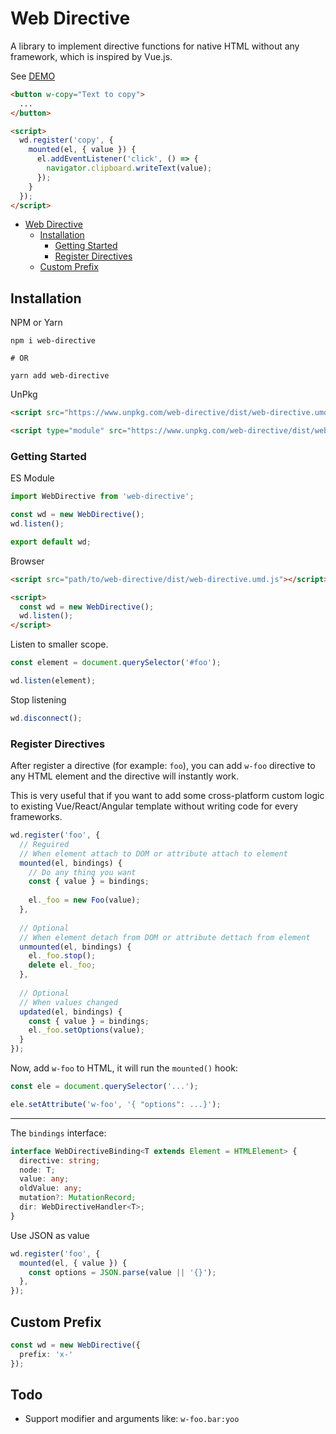# Web Directive

A library to implement directive functions for native HTML without any framework, 
which is inspired by Vue.js.

See [DEMO](https://codepen.io/asika32764/pen/RwmoWWa)

```html
<button w-copy="Text to copy">
  ...
</button>

<script>
  wd.register('copy', {
    mounted(el, { value }) {
      el.addEventListener('click', () => {
        navigator.clipboard.writeText(value);
      });
    }
  });
</script>
```

<!-- TOC -->
* [Web Directive](#web-directive)
  * [Installation](#installation)
    * [Getting Started](#getting-started)
    * [Register Directives](#register-directives)
  * [Custom Prefix](#custom-prefix)
<!-- TOC -->

## Installation

NPM or Yarn

```shell
npm i web-directive

# OR

yarn add web-directive
```

UnPkg

```html
<script src="https://www.unpkg.com/web-directive/dist/web-directive.umd.min.js"></script>

<script type="module" src="https://www.unpkg.com/web-directive/dist/web-directive.es.min.js"></script>
```

### Getting Started

ES Module

```ts
import WebDirective from 'web-directive';

const wd = new WebDirective();
wd.listen();

export default wd;
```

Browser

```html
<script src="path/to/web-directive/dist/web-directive.umd.js"></script>

<script>
  const wd = new WebDirective();
  wd.listen();
</script>
```

Listen to smaller scope.

```ts
const element = document.querySelector('#foo');

wd.listen(element);
```

Stop listening

```ts
wd.disconnect();
```

### Register Directives

After register a directive (for example: `foo`), you can add `w-foo` directive to any HTML element and the directive will instantly work.

This is very useful that if you want to add some cross-platform custom logic to existing Vue/React/Angular template without writing code for every frameworks.


```ts
wd.register('foo', {
  // Reguired
  // When element attach to DOM or attribute attach to element
  mounted(el, bindings) {
    // Do any thing you want
    const { value } = bindings;
    
    el._foo = new Foo(value);
  },
  
  // Optional
  // When element detach from DOM or attribute dettach from element
  unmounted(el, bindings) {
    el._foo.stop();
    delete el._foo;
  },
  
  // Optional
  // When values changed
  updated(el, bindings) {
    const { value } = bindings;
    el._foo.setOptions(value);
  }
});
```

Now, add `w-foo` to HTML, it will run the `mounted()` hook:

```ts
const ele = document.querySelector('...');

ele.setAttribute('w-foo', '{ "options": ...}');
```

-----

The `bindings` interface:

```ts
interface WebDirectiveBinding<T extends Element = HTMLElement> {
  directive: string;
  node: T;
  value: any;
  oldValue: any;
  mutation?: MutationRecord;
  dir: WebDirectiveHandler<T>;
}
```

Use JSON as value

```ts
wd.register('foo', {
  mounted(el, { value }) {
    const options = JSON.parse(value || '{}');
  },
});
```

## Custom Prefix

```ts
const wd = new WebDirective({
  prefix: 'x-'
});
```

## Todo

- Support modifier and arguments like: `w-foo.bar:yoo`
